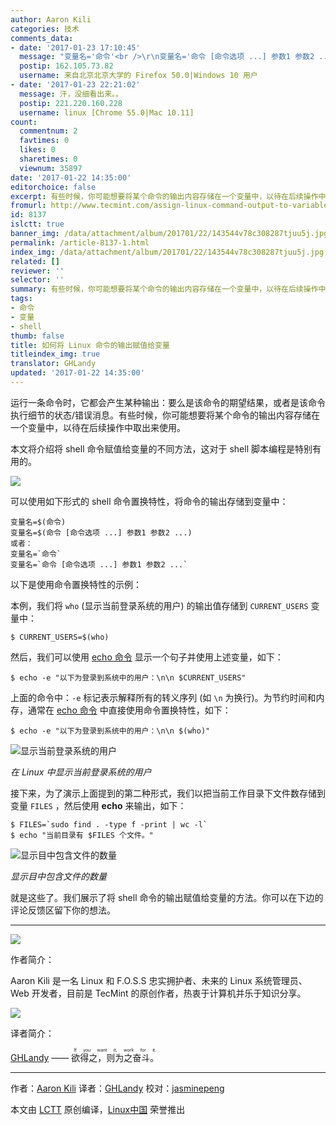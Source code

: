 ```yaml
---
author: Aaron Kili
categories: 技术
comments_data:
- date: '2017-01-23 17:10:45'
  message: "变量名='命令'<br />\r\n变量名='命令 [命令选项 ...] 参数1 参数2 ...'<br />\r\n这两行不是单引号，而是反引号`(数字1左边那个)。后面的例子中反引号都对了。"
  postip: 162.105.73.82
  username: 来自北京北京大学的 Firefox 50.0|Windows 10 用户
- date: '2017-01-23 22:21:02'
  message: 汗，没细看出来。。
  postip: 221.220.160.228
  username: linux [Chrome 55.0|Mac 10.11]
count:
  commentnum: 2
  favtimes: 0
  likes: 0
  sharetimes: 0
  viewnum: 35897
date: '2017-01-22 14:35:00'
editorchoice: false
excerpt: 有些时候，你可能想要将某个命令的输出内容存储在一个变量中，以待在后续操作中取出来使用。这对于 shell 脚本编程是特别有用的。
fromurl: http://www.tecmint.com/assign-linux-command-output-to-variable/
id: 8137
islctt: true
banner_img: /data/attachment/album/201701/22/143544v78c308287tjuu5j.jpg
permalink: /article-8137-1.html
index_img: /data/attachment/album/201701/22/143544v78c308287tjuu5j.jpg.thumb.jpg
related: []
reviewer: ''
selector: ''
summary: 有些时候，你可能想要将某个命令的输出内容存储在一个变量中，以待在后续操作中取出来使用。这对于 shell 脚本编程是特别有用的。
tags:
- 命令
- 变量
- shell
thumb: false
title: 如何将 Linux 命令的输出赋值给变量
titleindex_img: true
translator: GHLandy
updated: '2017-01-22 14:35:00'
---
```


运行一条命令时，它都会产生某种输出：要么是该命令的期望结果，或者是该命令执行细节的状态/错误消息。有些时候，你可能想要将某个命令的输出内容存储在一个变量中，以待在后续操作中取出来使用。


本文将介绍将 shell 命令赋值给变量的不同方法，这对于 shell 脚本编程是特别有用的。


![](/data/attachment/album/201701/22/143544v78c308287tjuu5j.jpg)


可以使用如下形式的 shell 命令置换特性，将命令的输出存储到变量中：



```
变量名=$(命令)
变量名=$(命令 [命令选项 ...] 参数1 参数2 ...)
或者：
变量名=`命令`
变量名=`命令 [命令选项 ...] 参数1 参数2 ...`

```

以下是使用命令置换特性的示例：


本例，我们将 `who` (显示当前登录系统的用户) 的输出值存储到 `CURRENT_USERS` 变量中：



```
$ CURRENT_USERS=$(who)

```

然后，我们可以使用 [echo 命令](http://www.tecmint.com/echo-command-in-linux/) 显示一个句子并使用上述变量，如下：



```
$ echo -e "以下为登录到系统中的用户：\n\n $CURRENT_USERS"

```

上面的命令中：`-e` 标记表示解释所有的转义序列 (如 `\n` 为换行)。为节约时间和内存，通常在 [echo 命令](http://www.tecmint.com/echo-command-in-linux/) 中直接使用命令置换特性，如下：



```
$ echo -e "以下为登录到系统中的用户：\n\n $(who)"

```

![显示当前登录系统的用户](/data/attachment/album/201701/22/143555bq4mi24ry7n8r2z7.png)


*在 Linux 中显示当前登录系统的用户*


接下来，为了演示上面提到的第二种形式，我们以把当前工作目录下文件数存储到变量 `FILES` ，然后使用 **echo** 来输出，如下：



```
$ FILES=`sudo find . -type f -print | wc -l`
$ echo "当前目录有 $FILES 个文件。"

```

![显示目中包含文件的数量](/data/attachment/album/201701/22/143556zrf5rgvunjb8vn5b.png)


*显示目中包含文件的数量*


就是这些了。我们展示了将 shell 命令的输出赋值给变量的方法。你可以在下边的评论反馈区留下你的想法。




---


![](/data/attachment/album/201701/22/143556b0whnfwaahghkckf.jpg)


作者简介：


Aaron Kili 是一名 Linux 和 F.O.S.S 忠实拥护者、未来的 Linux 系统管理员、Web 开发者，目前是 TecMint 的原创作者，热衷于计算机并乐于知识分享。


 


![](/data/attachment/album/201701/22/143842xqoz7kcu2iccgovd.jpg)


 译者简介：


[GHLandy](http://GHLandy.com) —— <ruby> 欲得之，则为之奋斗。 <rp>  （ </rp> <rt>  If you want it, work for it. </rt> <rp>  ） </rp></ruby>




---


作者：[Aaron Kili](http://www.tecmint.com/author/aaronkili/) 译者：[GHLandy](https://github.com/GHLandy) 校对：[jasminepeng](https://github.com/jasminepeng)


本文由 [LCTT](https://github.com/LCTT/TranslateProject) 原创编译，[Linux中国](https://linux.cn/) 荣誉推出